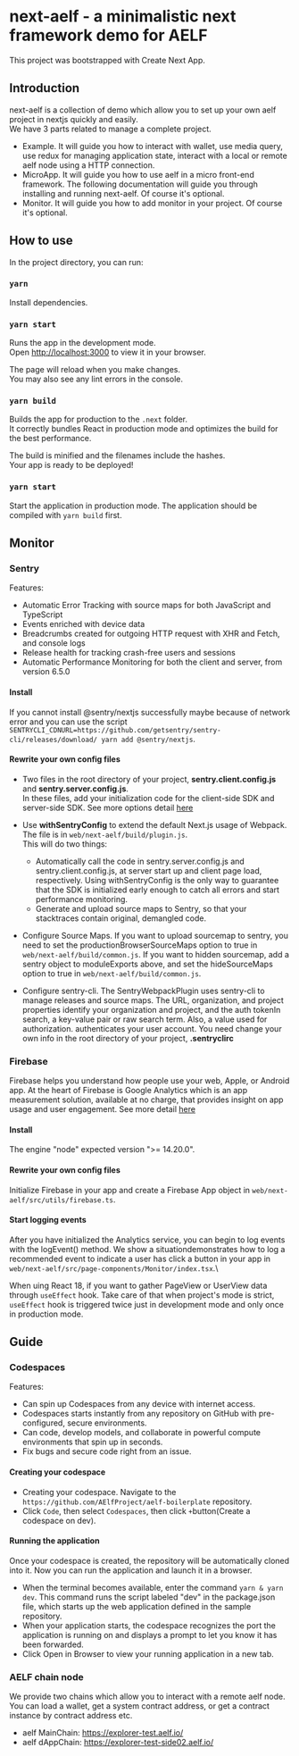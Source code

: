 # next-aelf - a minimalistic next framework demo for AELF

This project was bootstrapped with Create Next App.

## Introduction

next-aelf is a collection of demo which allow you to set up your own aelf project in nextjs quickly and easily.\
We have 3 parts related to manage a complete project.

- Example. It will guide you how to interact with wallet, use media query, use redux for managing application state, interact with a local or remote aelf node using a HTTP connection.
- MicroApp. It will guide you how to use aelf in a micro front-end framework.
  The following documentation will guide you through installing and running next-aelf. Of course it's optional.
- Monitor. It will guide you how to add monitor in your project. Of course it's optional.

## How to use

In the project directory, you can run:

### `yarn`

Install dependencies.

### `yarn start`

Runs the app in the development mode.\
Open [http://localhost:3000](http://localhost:3000) to view it in your browser.

The page will reload when you make changes.\
You may also see any lint errors in the console.

### `yarn build`

Builds the app for production to the `.next` folder.\
It correctly bundles React in production mode and optimizes the build for the best performance.

The build is minified and the filenames include the hashes.\
Your app is ready to be deployed!

### `yarn start`

Start the application in production mode. The application should be compiled with `yarn build` first.

## Monitor

### Sentry

Features:

- Automatic Error Tracking with source maps for both JavaScript and TypeScript
- Events enriched with device data
- Breadcrumbs created for outgoing HTTP request with XHR and Fetch, and console logs
- Release health for tracking crash-free users and sessions
- Automatic Performance Monitoring for both the client and server, from version 6.5.0

#### Install

If you cannot install @sentry/nextjs successfully maybe because of network error and you can use the script `SENTRYCLI_CDNURL=https://github.com/getsentry/sentry-cli/releases/download/ yarn add @sentry/nextjs`.

#### Rewrite your own config files

- Two files in the root directory of your project, **sentry.client.config.js** and **sentry.server.config.js**.\
  In these files, add your initialization code for the client-side SDK and server-side SDK. See more options detail [here](https://docs.sentry.io/platforms/javascript/guides/nextjs/configuration/)

- Use **withSentryConfig** to extend the default Next.js usage of Webpack. The file is in `web/next-aelf/build/plugin.js`.\
  This will do two things:

  - Automatically call the code in sentry.server.config.js and sentry.client.config.js, at server start up and client page load, respectively. Using withSentryConfig is the only way to guarantee that the SDK is initialized early enough to catch all errors and start performance monitoring.
  - Generate and upload source maps to Sentry, so that your stacktraces contain original, demangled code.

- Configure Source Maps. If you want to upload sourcemap to sentry, you need to set the productionBrowserSourceMaps option to true in `web/next-aelf/build/common.js`. If you want to hidden sourcemap, add a sentry object to moduleExports above, and set the hideSourceMaps option to true in `web/next-aelf/build/common.js`.

- Configure sentry-cli. The SentryWebpackPlugin uses sentry-cli to manage releases and source maps. The URL, organization, and project properties identify your organization and project, and the auth tokenIn search, a key-value pair or raw search term. Also, a value used for authorization. authenticates your user account. You need change your own info in the root directory of your project, **.sentryclirc**

### Firebase

Firebase helps you understand how people use your web, Apple, or Android app. At the heart of Firebase is Google Analytics which is an app measurement solution, available at no charge, that provides insight on app usage and user engagement. See more detail [here](https://firebase.google.com/docs/analytics/)

#### Install

The engine "node" expected version ">= 14.20.0".

#### Rewrite your own config files

Initialize Firebase in your app and create a Firebase App object in `web/next-aelf/src/utils/firebase.ts`.

#### Start logging events

After you have initialized the Analytics service, you can begin to log events with the logEvent() method. We show a situationdemonstrates how to log a recommended event to indicate a user has click a button in your app in `web/next-aelf/src/page-components/Monitor/index.tsx`.\

When uing React 18, if you want to gather PageView or UserView data through `useEffect` hook. Take care of that when project's mode is strict, `useEffect` hook is triggered twice just in development mode and only once in production mode.

## Guide

### Codespaces

Features:

- Can spin up Codespaces from any device with internet access.
- Codespaces starts instantly from any repository on GitHub with pre-configured, secure environments.
- Can code, develop models, and collaborate in powerful compute environments that spin up in seconds.
- Fix bugs and secure code right from an issue.

#### Creating your codespace

- Creating your codespace. Navigate to the `https://github.com/AElfProject/aelf-boilerplate` repository.
- Click `Code`, then select `Codespaces`, then click `+`button(Create a codespace on dev).

#### Running the application

Once your codespace is created, the repository will be automatically cloned into it. Now you can run the application and launch it in a browser.

- When the terminal becomes available, enter the command `yarn & yarn dev`. This command runs the script labeled "dev" in the package.json file, which starts up the web application defined in the sample repository.
- When your application starts, the codespace recognizes the port the application is running on and displays a prompt to let you know it has been forwarded.
- Click Open in Browser to view your running application in a new tab.

### AELF chain node

We provide two chains which allow you to interact with a remote aelf node. You can load a wallet, get a system contract address, or get a contract instance by contract address etc.

- aelf MainChain: https://explorer-test.aelf.io/
- aelf dAppChain: https://explorer-test-side02.aelf.io/
